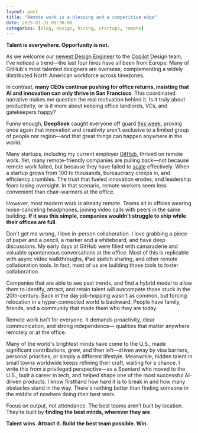 ```yaml
---
layout: post
title: "Remote work is a blessing and a competitive edge"
date: 2025-01-31 09:30:00
categories: [blog, design, hiring, startups, remote]
---
```


**Talent is everywhere. Opportunity is not.**

As we welcome our [newest Design Engineer](https://bsky.app/profile/did:plc:fwjnjhsdebcvhstqd2ab2z7c/post/3lgy5ckbznc22) to the [Copilot](https://github.com/features/copilot) Design team, I've noticed a trend—the last four hires have all been from Europe. Many of GitHub's most talented designers are overseas, complementing a widely distributed North American workforce across timezones.

In contrast, **many CEOs continue pushing for office returns, insisting that AI and innovation can only thrive in San Francisco**. This coordinated narrative makes me question the real motivation behind it. Is it truly about productivity, or is it more about keeping office landlords, VCs, and gatekeepers happy?

Funny enough, **DeepSeek** caught everyone off guard [this week](https://api-docs.deepseek.com/news/news250120), proving once again that innovation and creativity aren't exclusive to a limited group of people nor region—and that great things can happen anywhere in the world.

Many startups, including my current employer [GitHub](https://github.com), thrived on remote work. Yet, many remote-friendly companies are pulling back—not because remote work failed, but because they have failed to [scale](https://adrianmato.com/blog/industry/opinion/bigger-isnt-better-companies-scale-dilemma/) effectively. When a startup grows from 100 to thousands, bureaucracy creeps in, and efficiency crumbles. The trust that fueled innovation erodes, and leadership fears losing oversight. In that scenario, remote workers seem less convenient than chair-warmers at the office.

However, most modern work is already remote. Teams sit in offices wearing noise-canceling headphones, joining video calls with peers in the same building. **If it was this simple, companies wouldn't struggle to ship while their offices are full**.

Don't get me wrong, I love in-person collaboration. I love grabbing a piece of paper and a pencil, a marker and a whiteboard, and have deep discussions. My early days at GitHub were filled with camaraderie and valuable spontaneous conversations at the office. Most of this is replicable with async video walkthroughs, iPad sketch sharing, and other remote collaboration tools. In fact, most of us are building those tools to foster collaboration.

Companies that are able to see past trends, and find a hybrid model to allow them to identify, attract, and retain talent will outcompete those stuck in the 20th-century. Back in the day job-hopping wasn't as common, but forcing relocation in a hyper-connected world is backward. People have family, friends, and a community that made them who they are today.

Remote work isn't for everyone. It demands proactivity, clear communication, and strong independence— qualities that matter anywhere remotely or at the office.

Many of the world's brightest minds have come to the U.S., made significant contributions, grew, and then left—driven away by visa barriers, personal priorities, or simply a different lifestyle. Meanwhile, hidden talent in small towns worldwide keeps refining their craft, waiting for a chance. I write this from a privileged perspective—as a Spaniard who moved to the U.S., built a career in tech, and helped shape one of the most successful AI-driven products. I know firsthand how hard it is to break in and how many obstacles stand in the way. There's nothing better than finding someone in the middle of nowhere doing their best work.

Focus on output, not attendance. The best teams aren’t built by location. They’re built by **finding the best minds, wherever they are**.

**Talent wins. Attract it. Build the best team possible. Win.**
